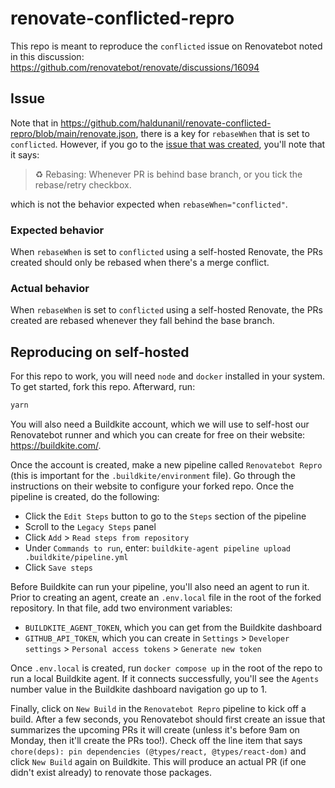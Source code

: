 # renovate-conflicted-repro

This repo is meant to reproduce the `conflicted` issue on Renovatebot noted in this discussion: https://github.com/renovatebot/renovate/discussions/16094

## Issue

Note that in https://github.com/haldunanil/renovate-conflicted-repro/blob/main/renovate.json, there is a key for `rebaseWhen` that is set to `conflicted`. However, if you go to the [issue that was created](https://github.com/haldunanil/renovate-conflicted-repro/pull/4), you'll note that it says:

> ♻ Rebasing: Whenever PR is behind base branch, or you tick the rebase/retry checkbox.

which is not the behavior expected when `rebaseWhen="conflicted"`.

### Expected behavior

When `rebaseWhen` is set to `conflicted` using a self-hosted Renovate, the PRs created should only be rebased when there's a merge conflict.

### Actual behavior

When `rebaseWhen` is set to `conflicted` using a self-hosted Renovate, the PRs created are rebased whenever they fall behind the base branch.

## Reproducing on self-hosted

For this repo to work, you will need `node` and `docker` installed in your system. To get started, fork this repo. Afterward, run:

```sh
yarn
```

You will also need a Buildkite account, which we will use to self-host our Renovatebot runner and which you can create for free on their website: https://buildkite.com/.

Once the account is created, make a new pipeline called `Renovatebot Repro` (this is important for the `.buildkite/environment` file). Go through the instructions on their website to configure your forked repo. Once the pipeline is created, do the following:
- Click the `Edit Steps` button to go to the `Steps` section of the pipeline
- Scroll to the `Legacy Steps` panel
- Click `Add` > `Read steps from repository`
- Under `Commands to run`, enter: `buildkite-agent pipeline upload .buildkite/pipeline.yml`
- Click `Save steps`

Before Buildkite can run your pipeline, you'll also need an agent to run it. Prior to creating an agent, create an `.env.local` file in the root of the forked repository. In that file, add two environment variables:
- `BUILDKITE_AGENT_TOKEN`, which you can get from the Buildkite dashboard
- `GITHUB_API_TOKEN`, which you can create in `Settings` > `Developer settings` > `Personal access tokens` > `Generate new token`

Once `.env.local` is created, run `docker compose up` in the root of the repo to run a local Buildkite agent. If it connects successfully, you'll see the `Agents` number value in the Buildkite dashboard navigation go up to 1.

Finally, click on `New Build` in the `Renovatebot Repro` pipeline to kick off a build. After a few seconds, you Renovatebot should first create an issue that summarizes the upcoming PRs it will create (unless it's before 9am on Monday, then it'll create the PRs too!). Check off the line item that says `chore(deps): pin dependencies (@types/react, @types/react-dom)` and click `New Build` again on Buildkite. This will produce an actual PR (if one didn't exist already) to renovate those packages.

